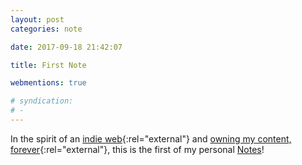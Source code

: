 ```yaml
---
layout: post
categories: note

date: 2017-09-18 21:42:07

title: First Note

webmentions: true

# syndication:
# - 
---
```



In the spirit of an [indie web](https://indieweb.org/principles){:rel="external"} and [owning my content, forever](https://adactio.com/journal/10675){:rel="external"}, this is the first of my personal [Notes](/notes)!
